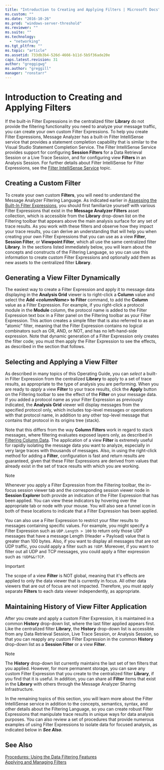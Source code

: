 ```yaml
---
title: "Introduction to Creating and Applying Filters | Microsoft Docs"
ms.custom: ""
ms.date: "2016-10-26"
ms.prod: "windows-server-threshold"
ms.reviewer: ""
ms.suite: ""
ms.technology: 
  - "networking"
ms.tgt_pltfrm: ""
ms.topic: "article"
ms.assetid: 733db3b4-526d-4666-b11d-5b5f36ade20e
caps.latest.revision: 31
author: "greggigwg"
ms.author: "greggill"
manager: "ronstarr"
---
```

# Introduction to Creating and Applying Filters
If the built-in Filter Expressions in the centralized filter **Library** do not provide the filtering functionality you need to analyze your message traffic, you can create your own custom Filter Expressions. To help you create Filter Expressions, Message Analyzer has a built-in Filter IntelliSense service that provides a statement completion capability that is similar to the Visual Studio Statement Completion Service. The Filter IntelliSense Service provides support for configuring **Session Filters** for a Data Retrieval Session or a Live Trace Session, and for configuring view **Filters** in an Analysis Session. For further details about Filter IntelliSense for Filter Expressions, see the [Filter IntelliSense Service](filter-intellisense-service.md) topic.  
  
## Creating a Custom Filter  
 To create your own custom **Filters**, you will need to understand the Message Analyzer Filtering Language. As indicated earlier in [Assessing the Built-In Filter Expressions](filtering-live-trace-session-results.md#BKMK_AssesBuiltInFilters), you should first familiarize yourself with various Filter Expressions that exist in the **Message Analyzer Filters** asset collection, which is accessible from the **Library** drop-down list on the Filtering toolbar that appears above the main analysis surface for any set of trace results. As you work with these  filters and observe how they impact your trace results, you can derive an understanding that will help you when creating your own Filter Expressions that you can use as a view **Filter**, **Session Filter**, or **Viewpoint Filter**, which all use the same centralized filter **Library**. In the sections listed immediately below, you will learn about the concepts and constructs of the Filtering Language,  so you can use this information to create custom Filter Expressions and optionally add them as new assets to the centralized filter **Library**.  
  
## Generating a View Filter Dynamically  
 The easiest way to create a Filter Expression and apply it to message data displaying in the **Analysis Grid** viewer is to right-click a **Column** value and select the **Add**  ***\<columnName>***  **to Filter** command, to add the **Column** value as a Filter Expression. For example, if you right-click a protocol module in the **Module** column, the protocol name is added to the Filter Expression text box in a  Filter panel on the Filtering toolbar as your Filter Expression. This action creates a simple filter that is also referred to as an “atomic” filter, meaning that the Filter Expression contains no logical combinators such as OR, AND, or NOT, and has no left-hand-side expression. Note that dynamic generation of a Filter Expression only creates the filter code; you must then apply the Filter Expression to see the effects, as described in the section that follows.  
  
## Selecting and Applying a View Filter  
 As described in many topics of this Operating Guide, you can *select* a built-in Filter Expression from the centralized **Library** to apply to a set of trace results, as appropriate to the type of analysis you are performing. When you are ready to *apply* a view **Filter** to your trace results, click the **Apply** button on the Filtering toolbar to see the effect of the **Filter** on your message data. If you added a protocol name as your Filter Expression as previously indicated, the **Analysis Grid** viewer will display messages from the specified protocol only, which includes top-level messages or operations with that protocol name, in addition to any other top-level message that contains that protocol in its origins tree (stack).  
  
 Note that this differs from the way **Column Filters** work in regard to stack messages, where filtering evaluates exposed layers only, as described in [Filtering Column Data](filtering-column-data.md). The application of a view **Filter** is extremely useful for rapidly isolating the message data you want to analyze, especially in very large traces with thousands of messages. Also, in using the right-click method for adding a **Filter**, configuration is fast and return results are guaranteed, given that these Filter Expressions are derived from values that already exist in the set of trace results with which you are working.  
  
> [!NOTE]
>  Whenever you apply a Filter Expression from the Filtering toolbar, the in-focus session viewer tab and the corresponding session viewer node in **Session Explorer** both provide an indication of the Filter Expression that has been applied. You can view these indicators by hovering over the appropriate tab or node with your mouse. You will also see a funnel icon in both of these locations to indicate that a Filter Expression has been applied.  
  
 You can also use a Filter Expression to restrict your filter results to messages containing specific values. For example, you might specify a Filter Expression such as `UDP.Length > 100` to return only those UDP messages that have a message Length (Header + Payload) value that is greater than 100 bytes. Also, if you want to display all messages that are not UDP traffic, you could apply a filter such as `!UDP`. Moreover, if you want to filter out all UDP and TCP messages, you could apply a filter expression such as `!UDP&&!TCP`.  
  
> [!IMPORTANT]
>  The scope of a view **Filter** is NOT global, meaning that it's effects are applied to only the data viewer that is currently in focus. All other data viewers that are out of focus are not impacted. Therefore, you must apply separate **Filters** to each data viewer independently, as appropriate.  
  
## Maintaining History of View Filter Application  
 After you create and apply a custom Filter Expression, it is maintained in a common **History** drop-down list, where the last filter applied appears first. Like the centralized filter **Library**, the **History** drop-down list is accessible from any Data Retrieval Session, Live Trace Session, or Analysis Session, so that you can reapply any custom Filter Expression in the common **History** drop-down list as a **Session Filter** or a view **Filter**.  
  
> [!NOTE]
>  The **History** drop-down list currently maintains the last set of ten filters that you applied. However, for more permanent storage, you can save any custom Filter Expression that you create to the centralized filter **Library**, if you find that it is  useful. In addition, you can share all **Filter** items that exist in the **Library** with others through the Message Analyzer Sharing Infrastructure.  
  
 In the remaining topics of this section, you will learn more about the Filter IntelliSense service in addition to the concepts, semantics, syntax, and other details about the Filtering Language, so you can create robust Filter Expressions that manipulate trace results in unique ways for data analysis purposes. You can also review a set of procedures that provide numerous examples of using Filter Expressions to isolate data for focused analysis, as indicated below in ***See Also***.  
  
## See Also  
 [Procedures: Using the Data Filtering Features](procedures-using-the-data-filtering-features.md)   
 [Applying and Managing Filters](applying-and-managing-filters.md)